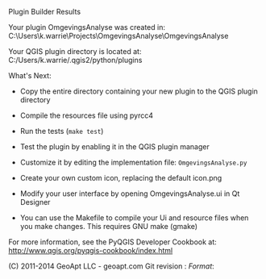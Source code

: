 Plugin Builder Results

Your plugin OmgevingsAnalyse was created in:
    C:\Users\k.warrie\Projects\OmgevingsAnalyse\OmgevingsAnalyse

Your QGIS plugin directory is located at:
    C:/Users/k.warrie/.qgis2/python/plugins

What's Next:

  * Copy the entire directory containing your new plugin to the QGIS plugin
    directory

  * Compile the resources file using pyrcc4

  * Run the tests (``make test``)

  * Test the plugin by enabling it in the QGIS plugin manager

  * Customize it by editing the implementation file: ``OmgevingsAnalyse.py``

  * Create your own custom icon, replacing the default icon.png

  * Modify your user interface by opening OmgevingsAnalyse.ui in Qt Designer

  * You can use the Makefile to compile your Ui and resource files when
    you make changes. This requires GNU make (gmake)

For more information, see the PyQGIS Developer Cookbook at:
http://www.qgis.org/pyqgis-cookbook/index.html

(C) 2011-2014 GeoApt LLC - geoapt.com
Git revision : $Format:%H$
